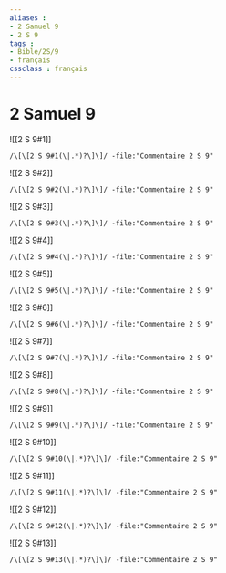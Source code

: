 ```yaml
---
aliases : 
- 2 Samuel 9
- 2 S 9
tags : 
- Bible/2S/9
- français
cssclass : français
---
```


# 2 Samuel 9

![[2 S 9#1]]

```query
/\[\[2 S 9#1(\|.*)?\]\]/ -file:"Commentaire 2 S 9"
```

![[2 S 9#2]]

```query
/\[\[2 S 9#2(\|.*)?\]\]/ -file:"Commentaire 2 S 9"
```

![[2 S 9#3]]

```query
/\[\[2 S 9#3(\|.*)?\]\]/ -file:"Commentaire 2 S 9"
```

![[2 S 9#4]]

```query
/\[\[2 S 9#4(\|.*)?\]\]/ -file:"Commentaire 2 S 9"
```

![[2 S 9#5]]

```query
/\[\[2 S 9#5(\|.*)?\]\]/ -file:"Commentaire 2 S 9"
```

![[2 S 9#6]]

```query
/\[\[2 S 9#6(\|.*)?\]\]/ -file:"Commentaire 2 S 9"
```

![[2 S 9#7]]

```query
/\[\[2 S 9#7(\|.*)?\]\]/ -file:"Commentaire 2 S 9"
```

![[2 S 9#8]]

```query
/\[\[2 S 9#8(\|.*)?\]\]/ -file:"Commentaire 2 S 9"
```

![[2 S 9#9]]

```query
/\[\[2 S 9#9(\|.*)?\]\]/ -file:"Commentaire 2 S 9"
```

![[2 S 9#10]]

```query
/\[\[2 S 9#10(\|.*)?\]\]/ -file:"Commentaire 2 S 9"
```

![[2 S 9#11]]

```query
/\[\[2 S 9#11(\|.*)?\]\]/ -file:"Commentaire 2 S 9"
```

![[2 S 9#12]]

```query
/\[\[2 S 9#12(\|.*)?\]\]/ -file:"Commentaire 2 S 9"
```

![[2 S 9#13]]

```query
/\[\[2 S 9#13(\|.*)?\]\]/ -file:"Commentaire 2 S 9"
```


